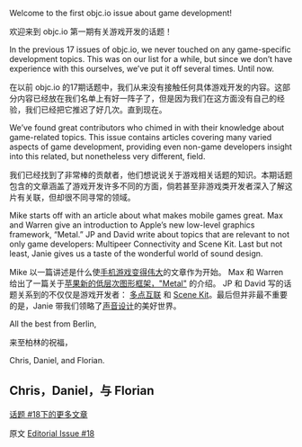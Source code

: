 Welcome to the first objc.io issue about game development!  

欢迎来到 objc.io 第一期有关游戏开发的话题！  

In the previous 17 issues of objc.io, we never touched on any game-specific development topics. This was on our list for a while, but since we don’t have experience with this ourselves, we’ve put it off several times. Until now.

在以前 objc.io 的17期话题中，我们从来没有接触任何具体游戏开发的内容。这部分内容已经放在我们名单上有好一阵子了，但是因为我们在这方面没有自己的经验，我们已经把它推迟了好几次。直到现在。  

We’ve found great contributors who chimed in with their knowledge about game-related topics. This issue contains articles covering many varied aspects of game development, providing even non-game developers insight into this related, but nonetheless very different, field.

我们已经找到了非常棒的贡献者，他们想说说关于游戏相关话题的知识。本期话题包含的文章涵盖了游戏开发许多不同的方面，倘若甚至非游戏类开发者深入了解这片有关联，但却很不同寻常的领域。

Mike starts off with an article about what makes mobile games great. Max and Warren give an introduction to Apple’s new low-level graphics framework, “Metal.” JP and David write about topics that are relevant to not only game developers: Multipeer Connectivity and Scene Kit. Last but not least, Janie gives us a taste of the wonderful world of sound design.

Mike 以一篇讲述是什么使[手机游戏变得伟大](http://objccn.io/issue-18-1)的文章作为开始。 Max 和 Warren 给出了一篇关于[苹果新的低层次图形框架，"Metal"](http://objccn.io/issue-18-2) 的介绍。 JP  和 David 写的话题关系到的不仅仅是游戏开发者： [多点互联](http://objccn.io/issue-18-3) 和 [Scene Kit](http://objccn.io/issue-18-4)。最后但并非最不重要的是，Janie 带我们领略了[声音设计](http://objccn.io/issue-18-5)的美好世界。

All the best from Berlin,

来至柏林的祝福，  

Chris, Daniel, and Florian.

Chris，Daniel，与 Florian  
---

[话题 #18下的更多文章](http://objccn.io/issue-18)

原文 [Editorial Issue #18](http://www.objc.io/issue-18/editorial.html)